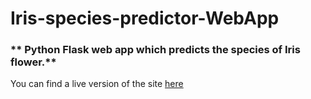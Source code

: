 # Iris-species-predictor-WebApp


### ** Python Flask web app which predicts the species of Iris flower.**



You can find a live version of the site [here]

















[here]:http://clerin.pythonanywhere.com/
